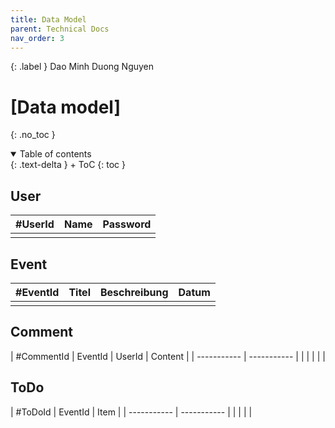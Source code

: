 ```yaml
---
title: Data Model
parent: Technical Docs
nav_order: 3
---
```


{: .label }
Dao Minh Duong Nguyen 

# [Data model]
{: .no_toc }

<details open markdown="block">
{: .text-delta }
<summary>Table of contents</summary>
+ ToC
{: toc }
</details>

## User

| #UserId | Name | Password | 
| ----------- | ----------- | ----------- |
|  |  |  |

## Event 

| #EventId | Titel | Beschreibung | Datum | 
| ----------- | ----------- | ----------- | ----------- |
|  |  |  |  | 

## Comment

| #CommentId | <fk>EventId | <fk>UserId | Content | 
| ----------- | ----------- |
|  |  |  |  |

## ToDo

| #ToDoId | <fk>EventId | Item |
| ----------- | ----------- |
|  |  |  |
